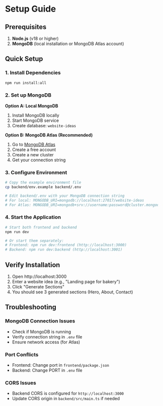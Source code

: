 # Setup Guide

## Prerequisites

1. **Node.js** (v18 or higher)
2. **MongoDB** (local installation or MongoDB Atlas account)

## Quick Setup

### 1. Install Dependencies
```bash
npm run install:all
```

### 2. Set up MongoDB

**Option A: Local MongoDB**
1. Install MongoDB locally
2. Start MongoDB service
3. Create database: `website-ideas`

**Option B: MongoDB Atlas (Recommended)**
1. Go to [MongoDB Atlas](https://www.mongodb.com/atlas)
2. Create a free account
3. Create a new cluster
4. Get your connection string

### 3. Configure Environment
```bash
# Copy the example environment file
cp backend/env.example backend/.env

# Edit backend/.env with your MongoDB connection string
# For local: MONGODB_URI=mongodb://localhost:27017/website-ideas
# For Atlas: MONGODB_URI=mongodb+srv://username:password@cluster.mongodb.net/website-ideas
```

### 4. Start the Application
```bash
# Start both frontend and backend
npm run dev

# Or start them separately:
# Frontend: npm run dev:frontend (http://localhost:3000)
# Backend: npm run dev:backend (http://localhost:3001)
```

## Verify Installation

1. Open http://localhost:3000
2. Enter a website idea (e.g., "Landing page for bakery")
3. Click "Generate Sections"
4. You should see 3 generated sections (Hero, About, Contact)

## Troubleshooting

### MongoDB Connection Issues
- Check if MongoDB is running
- Verify connection string in `.env` file
- Ensure network access (for Atlas)

### Port Conflicts
- Frontend: Change port in `frontend/package.json`
- Backend: Change PORT in `.env` file

### CORS Issues
- Backend CORS is configured for `http://localhost:3000`
- Update CORS origin in `backend/src/main.ts` if needed 